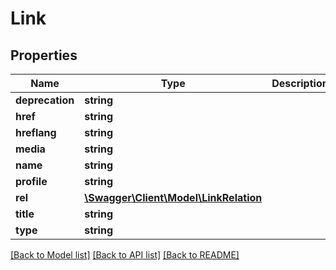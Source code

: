 # Link

## Properties
Name | Type | Description | Notes
------------ | ------------- | ------------- | -------------
**deprecation** | **string** |  | [optional] 
**href** | **string** |  | [optional] 
**hreflang** | **string** |  | [optional] 
**media** | **string** |  | [optional] 
**name** | **string** |  | [optional] 
**profile** | **string** |  | [optional] 
**rel** | [**\Swagger\Client\Model\LinkRelation**](LinkRelation.md) |  | [optional] 
**title** | **string** |  | [optional] 
**type** | **string** |  | [optional] 

[[Back to Model list]](../../README.md#documentation-for-models) [[Back to API list]](../../README.md#documentation-for-api-endpoints) [[Back to README]](../../README.md)

